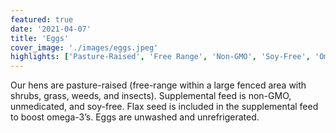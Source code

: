 ```yaml
---
featured: true
date: '2021-04-07'
title: 'Eggs'
cover_image: './images/eggs.jpeg'
highlights: ['Pasture-Raised', 'Free Range', 'Non-GMO', 'Soy-Free', 'Omega-3']
---
```


Our hens are pasture-raised (free-range within a large fenced area with shrubs, grass, weeds, and insects).
Supplemental feed is non-GMO, unmedicated, and soy-free.
Flax seed is included in the supplemental feed to boost omega-3’s. Eggs are unwashed and unrefrigerated. 
